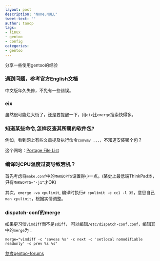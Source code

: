 ```yaml
---
layout: post
description: "None.NULL"
tweet-text: ""
author: taocp
tags:
- linux
- gentoo
- config
categories:
- gentoo
---
```


分享一些使用gentoo的经验

### 遇到问题，参考官方English文档
  中文版年久失修，不免有一些错误。

### eix
  虽然很可能烂大街了，还是要提醒一下，用`eix`比`emerge`搜索快得多。

### 知道某些命令,怎样反查其所属的软件包?
  例如，看到网上有些文章提及执行命令`convmv ...`，不知道安装哪个包？

这个网站：[Portage File List](http://www.portagefilelist.de/site/query/file)

### 编译时CPU温度过高导致宕机？
  首先考虑将`make.conf`中的`MAKEOPTS`设置得小一点。(某史上最低端ThinkPad本，只有`MAKEOPTS="-j1"`才OK)

  其次，`emerge -va cpulimit`, 编译时执行`# cpulimit -e cc1 -l 35`，意思自己`man cpulimit`，根据实情调整。

### dispatch-conf的merge
  如果更习惯`vimdiff`而不是`sdiff`，
  可以编辑`/etc/dispatch-conf.conf`，编辑其中的`merge`为：

  `merge="vimdiff -c 'saveas %s' -c next -c 'setlocal nomodifiable readonly' -c prev %s %s"`

  [参考gentoo-forums](http://forums.gentoo.org/viewtopic-t-403445-start-0.html)
